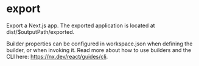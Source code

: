# export

Export a Next.js app. The exported application is located at dist/\$outputPath/exported.

Builder properties can be configured in workspace.json when defining the builder, or when invoking it.
Read more about how to use builders and the CLI here: https://nx.dev/react/guides/cli.
